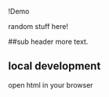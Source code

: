 !Demo


random stuff here!

##sub header more text.

## local development

open html in your browser